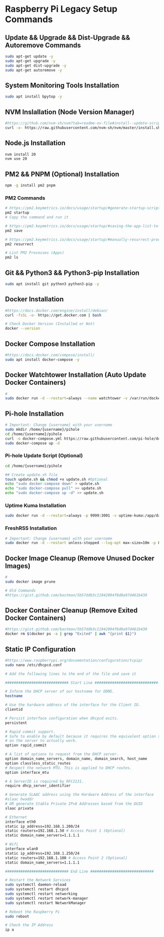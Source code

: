 # Raspberry Pi Legacy Setup Commands

## Update && Upgrade && Dist-Upgrade && Autoremove Commands

```bash
sudo apt-get update -y
sudo apt-get upgrade -y
sudo apt-get dist-upgrade -y
sudo apt-get autoremove -y
```

## System Monitoring Tools Installation

```bash
sudo apt install bpytop -y
```

## NVM Inslallation (Node Version Manager)

```bash
#https://github.com/nvm-sh/nvm?tab=readme-ov-file#install--update-script
curl -o- https://raw.githubusercontent.com/nvm-sh/nvm/master/install.sh | bash

```

## Node.js Installation

```bash
nvm install 20
nvm use 20
```

## PM2 && PNPM (Optional) Installation

```bash
npm -g install pm2 pnpm
```

### PM2 Commands

```bash
# https://pm2.keymetrics.io/docs/usage/startup/#generate-startup-script
pm2 startup
# Copy the command and run it

# https://pm2.keymetrics.io/docs/usage/startup/#saving-the-app-list-to-be-restored-at-reboot
pm2 save

# https://pm2.keymetrics.io/docs/usage/startup/#manually-resurrect-processes
pm2 resurrect

# List PM2 Processes (Apps)
pm2 ls
```

## Git && Python3 && Python3-pip Installation

```bash
sudo apt install git python3 python3-pip -y
```

## Docker Installation

```bash
#https://docs.docker.com/engine/install/debian/
curl -fsSL -o- https://get.docker.com | bash

# Check Docker Version (Installed or Not)
docker --version
```

## Docker Compose Installation

```bash
#https://docs.docker.com/compose/install/
sudo apt install docker-compose -y
```

## Docker Watchtower Installation (Auto Update Docker Containers)

```bash
#
sudo docker run -d --restart=always --name watchtower -v /var/run/docker.sock:/var/run/docker.sock containrrr/watchtower
```

## Pi-hole Installation

```bash
# Important: Change {username} with your username
sudo mkdir /home/{username}/pihole
cd /home/{username}/pihole
curl -o docker-compose.yml https://raw.githubusercontent.com/pi-hole/docker-pi-hole/master/examples/docker-compose.yml.example > docker-compose.yml
sudo docker-compose up -d
```

### Pi-hole Update Script (Optional)

```bash
cd /home/{username}/pihole

## Create update.sh file
touch update.sh && chmod +x update.sh #Optional
echo "sudo docker-compose down" > update.sh
echo "sudo docker-compose pull" >> update.sh
echo "sudo docker-compose up -d" >> update.sh
```

### Uptime Kuma Installation

```bash
sudo docker run -d --restart=always -p 9999:3001 -v uptime-kuma:/app/data --name uptime-kuma louislam/uptime-kuma:1
```

### FreshRSS Installation

```bash
# Important: Change {username} with your username
sudo docker run -d --restart unless-stopped --log-opt max-size=10m -p 8888:80 -e TZ=Europe/Istanbul -e 'CRON_MIN=1,31' -v /home/{username}/freshrss/data:/var/www/FreshRSS/data -v /home/{username}/freshrss/extensions:/var/www/FreshRSS/extensions --name freshrss freshrss/freshrss
```

## Docker Image Cleanup (Remove Unused Docker Images)

```bash
# 
sudo docker image prune

# Old Commands
#https://gist.github.com/bastman/5b57ddb3c11942094f8d0a97d461b430
```

## Docker Container Cleanup (Remove Exited Docker Containers)

```bash
#https://gist.github.com/bastman/5b57ddb3c11942094f8d0a97d461b430
docker rm $(docker ps -a | grep "Exited" | awk "{print $1}")
```

## Static IP Configuration

```bash
#https://www.raspberrypi.org/documentation/configuration/tcpip/
sudo nano /etc/dhcpcd.conf

# Add the following lines to the end of the file and save it

############################# Start Line #############################

# Inform the DHCP server of our hostname for DDNS.
hostname

# Use the hardware address of the interface for the Client ID.
clientid

# Persist interface configuration when dhcpcd exits.
persistent

# Rapid commit support.
# Safe to enable by default because it requires the equivalent option set
# on the server to actually work.
option rapid_commit

# A list of options to request from the DHCP server.
option domain_name_servers, domain_name, domain_search, host_name
option classless_static_routes
# Respect the network MTU. This is applied to DHCP routes.
option interface_mtu

# A ServerID is required by RFC2131.
require dhcp_server_identifier

# Generate SLAAC address using the Hardware Address of the interface
#slaac hwaddr
# OR generate Stable Private IPv6 Addresses based from the DUID
slaac private

# Ethernet
interface eth0
static ip_address=192.168.1.200/24
static routers=192.168.1.50 # Access Point 1 (Optional)
static domain_name_servers=1.1.1.1

# Wifi
interface wlan0
static ip_address=192.168.1.250/24
static routers=192.168.1.100 # Access Point 2 (Optional)
static domain_name_servers=1.1.1.1

############################# End Line #############################

# Restart the Network Services
sudo systemctl daemon-reload
sudo systemctl restart dhcpcd
sudo systemctl restart networking
sudo systemctl restart network-manager
sudo systemctl restart NetworkManager

# Reboot the Raspberry Pi
sudo reboot

# Check the IP Address
ip a

```
